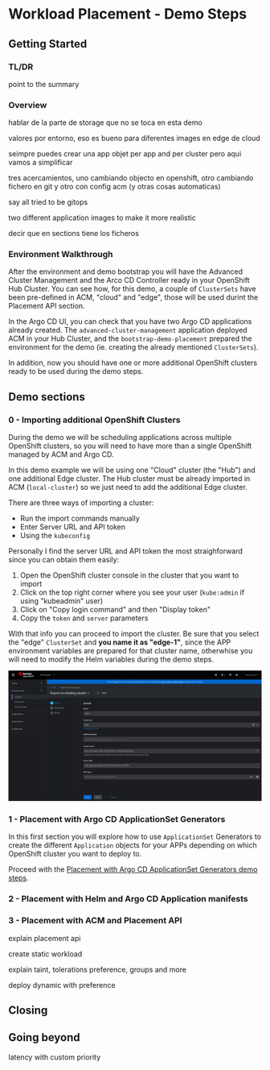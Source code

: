 # Workload Placement - Demo Steps

## Getting Started


### TL/DR


point to the summary



### Overview

hablar de la parte de storage que no se toca en esta demo



valores por entorno, eso es bueno para diferentes images en edge de cloud



seimpre puedes crear una app objet per app and per cluster pero aqui vamos a simplificar



tres acercamientos, uno cambiando objecto en openshift, otro cambiando fichero en git y otro con config acm (y otras cosas automaticas)


say all tried to be gitops

two different application images to make it more realistic


decir que en sections tiene los ficheros




### Environment Walkthrough

After the environment and demo bootstrap you will have the Advanced Cluster Management and the Arco CD Controller ready in your OpenShift Hub Cluster. You can see how, for this demo, a couple of `ClusterSets` have been pre-defined in ACM, "cloud" and "edge", those will be used durint the Placement API section.

In the Argo CD UI, you can check that you have two Argo CD applications already created. The `advanced-cluster-management` application deployed ACM in your Hub Cluster, and the `bootstrap-demo-placement` prepared the environment for the demo (ie. creating the already mentioned `ClusterSets`).

In addition, now you should have one or more additional OpenShift clusters ready to be used during the demo steps.


## Demo sections

### 0 - Importing additional OpenShift Clusters

During the demo we will be scheduling applications across multiple OpenShift clusters, so you will need to have more than a single OpenShift managed by ACM and Argo CD.

In this demo example we will be using one "Cloud" cluster (the "Hub") and one additional Edge cluster. The Hub cluster must be already imported in ACM (`local-cluster`) so we just need to add the additional Edge cluster.

There are three ways of importing a cluster:
* Run the import commands manually
* Enter Server URL and API token
* Using the `kubeconfig`

Personally I find the server URL and API token the most straighforward since you can obtain them easily:

1. Open the OpenShift cluster console in the cluster that you want to import
2. Click on the top right corner where you see your user (`kube:admin` if using "kubeadmin" user)
3. Click on "Copy login command" and then "Display token"
4. Copy the `token` and `server` parameters


















With that info you can proceed to import the cluster. Be sure that you select the "edge" `ClusterSet` and **you name it as "edge-1"**, since the APP environment variables are prepared for that cluster name, otherwhise you will need to modify the Helm variables during the demo steps.

![](../doc/images/00-import-cluster.png)


### 1 - Placement with Argo CD ApplicationSet Generators

In this first section you will explore how to use `ApplicationSet` Generators to create the different `Application` objects for your APPs depending on which OpenShift cluster you want to deploy to.

Proceed with the [Placement with Argo CD ApplicationSet Generators demo steps](../doc/sections/01-generators.md).


### 2 - Placement with Helm and Argo CD Application manifests





### 3 - Placement with ACM and Placement API

explain placement api


create static workload


explain taint, tolerations preference, groups and more


deploy dynamic with preference





## Closing






## Going beyond


latency with custom priority











